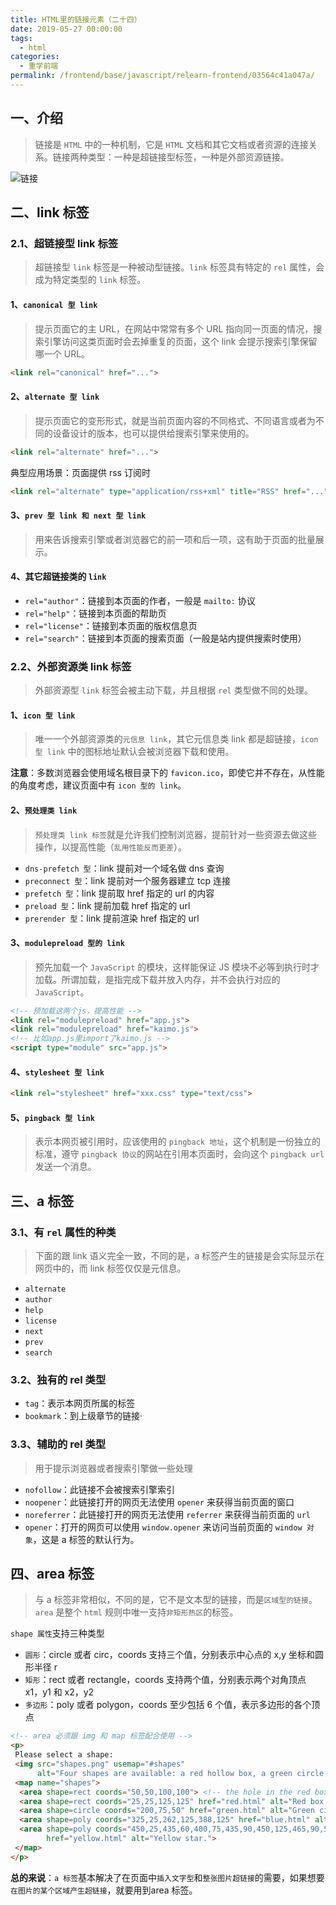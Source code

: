 ```yaml
---
title: HTML里的链接元素（二十四）
date: 2019-05-27 00:00:00
tags: 
  - html
categories: 
  - 重学前端
permalink: /frontend/base/javascript/relearn-frontend/03564c41a047a/
---
```


## 一、介绍

> 链接是 `HTML` 中的一种机制，它是 `HTML` 文档和其它文档或者资源的连接关系。链接两种类型：一种是超链接型标签，一种是外部资源链接。

![链接](https://static001.geekbang.org/resource/image/ca/51/caab7832c425b3af2b3adae747e6f551.png)

## 二、link 标签

### 2.1、超链接型 link 标签

> 超链接型 `link` 标签是一种被动型链接。`link` 标签具有特定的 `rel` 属性，会成为特定类型的 `link` 标签。

#### 1、`canonical 型 link`

> 提示页面它的主 URL，在网站中常常有多个 URL 指向同一页面的情况，搜索引擎访问这类页面时会去掉重复的页面，这个 link 会提示搜索引擎保留哪一个 URL。

```html
<link rel="canonical" href="...">
```

#### 2、`alternate 型 link`

> 提示页面它的变形形式，就是当前页面内容的不同格式、不同语言或者为不同的设备设计的版本，也可以提供给搜索引擎来使用的。

```html
<link rel="alternate" href="...">
```

典型应用场景：页面提供 rss 订阅时

```html
<link rel="alternate" type="application/rss+xml" title="RSS" href="...">
```

#### 3、`prev 型 link 和 next 型 link`

> 用来告诉搜索引擎或者浏览器它的前一项和后一项，这有助于页面的批量展示。

#### 4、其它超链接类的 `link`

- `rel="author"`：链接到本页面的作者，一般是 `mailto:` 协议
- `rel="help"`：链接到本页面的帮助页
- `rel="license"`：链接到本页面的版权信息页
- `rel="search"`：链接到本页面的搜索页面（一般是站内提供搜索时使用）

### 2.2、外部资源类 link 标签

> 外部资源型 `link` 标签会被主动下载，并且根据 `rel` 类型做不同的处理。

#### 1、`icon 型 link`

> 唯一一个外部资源类的`元信息 link`，其它元信息类 link 都是超链接，`icon 型 link` 中的图标地址默认会被浏览器下载和使用。

**注意**：多数浏览器会使用域名根目录下的 `favicon.ico`，即使它并不存在，从性能的角度考虑，建议页面中有 `icon 型的 link`。

#### 2、`预处理类 link`

> `预处理类 link 标签`就是允许我们控制浏览器，提前针对一些资源去做这些操作，以提高性能（`乱用性能反而更差`）。

- `dns-prefetch 型`：link 提前对一个域名做 dns 查询
- `preconnect 型`：link 提前对一个服务器建立 tcp 连接
- `prefetch 型`：link 提前取 href 指定的 url 的内容
- `preload 型`：link 提前加载 href 指定的 url
- `prerender 型`：link 提前渲染 href 指定的 url

#### 3、`modulepreload 型的 link`

> 预先加载一个 `JavaScript` 的模块，这样能保证 JS 模块不必等到执行时才加载。所谓加载，是指完成下载并放入内存，并不会执行对应的 `JavaScript`。

```html
<!-- 预加载这两个js，提高性能 -->
<link rel="modulepreload" href="app.js">
<link rel="modulepreload" href="kaimo.js">
<!-- 比如app.js里import了kaimo.js -->
<script type="module" src="app.js">
```

#### 4、`stylesheet 型 link`

```html
<link rel="stylesheet" href="xxx.css" type="text/css">
```

#### 5、`pingback 型 link`

> 表示本网页被引用时，应该使用的 `pingback 地址`，这个机制是一份独立的标准，遵守 `pingback 协议`的网站在引用本页面时，会向这个 `pingback url` 发送一个消息。

## 三、a 标签

### 3.1、有 `rel` 属性的种类

> 下面的跟 link 语义完全一致，不同的是，a 标签产生的链接是会实际显示在网页中的，而 link 标签仅仅是元信息。

- `alternate`
- `author`
- `help`
- `license`
- `next`
- `prev`
- `search`

### 3.2、独有的 rel 类型

- `tag`：表示本网页所属的标签
- `bookmark`：到上级章节的链接·

### 3.3、辅助的 rel 类型

> 用于提示浏览器或者搜索引擎做一些处理

- `nofollow`：此链接不会被搜索引擎索引
- `noopener`：此链接打开的网页无法使用 `opener` 来获得当前页面的窗口
- `noreferrer`：此链接打开的网页无法使用 `referrer` 来获得当前页面的 `url`
- `opener`：打开的网页可以使用 `window.opener` 来访问当前页面的 `window 对象`，这是 a 标签的默认行为。

## 四、area 标签

> 与 a 标签非常相似，不同的是，它不是文本型的链接，而是`区域型的链接`。`area` 是整个 `html` 规则中唯一支持`非矩形热区`的标签。

`shape 属性`支持三种类型

- `圆形`：circle 或者 circ，coords 支持三个值，分别表示中心点的 x,y 坐标和圆形半径 r
- `矩形`：rect 或者 rectangle，coords 支持两个值，分别表示两个对角顶点 x1，y1 和 x2，y2
- `多边形`：poly 或者 polygon，coords 至少包括 6 个值，表示多边形的各个顶点

```html
<!-- area 必须跟 img 和 map 标签配合使用 -->
<p>
 Please select a shape:
 <img src="shapes.png" usemap="#shapes"
      alt="Four shapes are available: a red hollow box, a green circle, a blue triangle, and a yellow four-pointed star.">
 <map name="shapes">
  <area shape=rect coords="50,50,100,100"> <!-- the hole in the red box -->
  <area shape=rect coords="25,25,125,125" href="red.html" alt="Red box.">
  <area shape=circle coords="200,75,50" href="green.html" alt="Green circle.">
  <area shape=poly coords="325,25,262,125,388,125" href="blue.html" alt="Blue triangle.">
  <area shape=poly coords="450,25,435,60,400,75,435,90,450,125,465,90,500,75,465,60"
        href="yellow.html" alt="Yellow star.">
 </map>
</p>
```

**总的来说**：`a 标签`基本解决了在页面中`插入文字型`和`整张图片超链接`的需要，如果想要`在图片的某个区域产生超链接`，就要用到area 标签。
